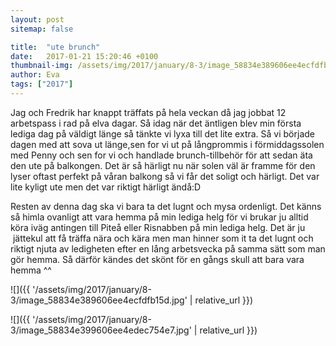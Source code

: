 ```yaml
---
layout: post
sitemap: false

title:  "ute brunch"
date:   2017-01-21 15:20:46 +0100
thumbnail-img: /assets/img/2017/january/8-3/image_58834e389606ee4ecfdfb15d.jpg
author: Eva
tags: ["2017"]
---
```


Jag och Fredrik har knappt träffats på hela veckan då jag jobbat 12 arbetspass i rad på elva dagar. Så idag när det äntligen blev min första lediga dag på väldigt länge så tänkte vi lyxa till det lite extra. Så vi började dagen med att sova ut länge,sen for vi ut på långprommis i förmiddagssolen med Penny och sen for vi och handlade brunch-tillbehör för att sedan äta den ute på balkongen. Det är så härligt nu när solen väl är framme för den lyser oftast perfekt på våran balkong så vi får det soligt och härligt. Det var lite kyligt ute men det var riktigt härligt ändå:D

Resten av denna dag ska vi bara ta det lugnt och mysa ordenligt. Det känns så himla ovanligt att vara hemma på min lediga helg för vi brukar ju alltid köra iväg antingen till Piteå eller Risnabben på min lediga helg. Det är ju  jättekul att få träffa nära och kära men man hinner som it ta det lugnt och riktigt njuta av ledigheten efter en lång arbetsvecka på samma sätt som man gör hemma. Så därför kändes det skönt för en gångs skull att bara vara hemma ^^

![]({{ '/assets/img/2017/january/8-3/image_58834e389606ee4ecfdfb15d.jpg'  | relative_url }})

![]({{ '/assets/img/2017/january/8-3/image_58834e399606ee4edec754e7.jpg'  | relative_url }})

